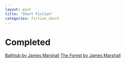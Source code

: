 ```yaml
---
layout: post
title: "Short Fiction"
categories: fiction_short
---
```



# Completed

[Bathtub by James Marshall](bathtub.md)
[The Forest by James Marshall](the_forest.md)
